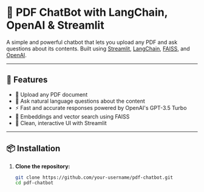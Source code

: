 # 🧠 PDF ChatBot with LangChain, OpenAI & Streamlit

A simple and powerful chatbot that lets you upload any PDF and ask questions about its contents. Built using [Streamlit](https://streamlit.io/), [LangChain](https://www.langchain.com/), [FAISS](https://github.com/facebookresearch/faiss), and [OpenAI](https://openai.com/).

---

## 🚀 Features

- 📄 Upload any PDF document
- 🤖 Ask natural language questions about the content
- ⚡ Fast and accurate responses powered by OpenAI's GPT-3.5 Turbo
- 🧠 Embeddings and vector search using FAISS
- 💬 Clean, interactive UI with Streamlit

---

## 📦 Installation

1. **Clone the repository:**

   ```bash
   git clone https://github.com/your-username/pdf-chatbot.git
   cd pdf-chatbot


